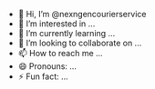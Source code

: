 - 👋 Hi, I’m @nexngencourierservice
- 👀 I’m interested in ...
- 🌱 I’m currently learning ...
- 💞️ I’m looking to collaborate on ...
- 📫 How to reach me ...
- 😄 Pronouns: ...
- ⚡ Fun fact: ...

<!---
nexngencourierservice/nexngencourierservice is a ✨ special ✨ repository because its `README.md` (this file) appears on your GitHub profile.
You can click the Preview link to take a look at your changes.
--->
